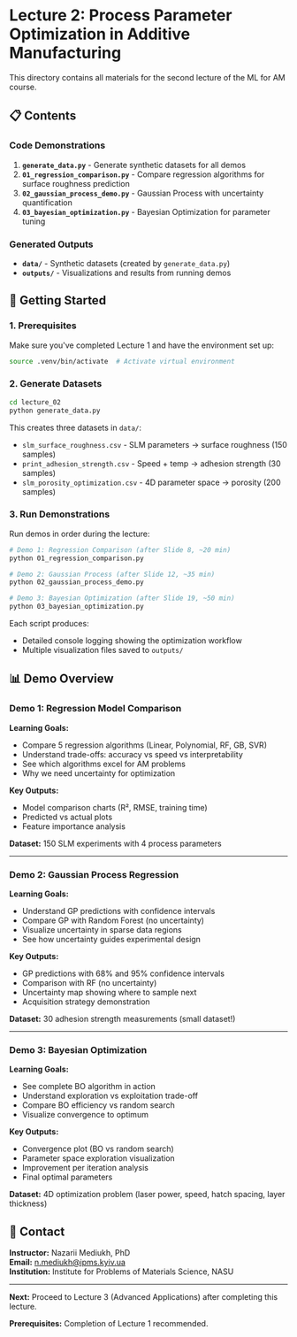 # Lecture 2: Process Parameter Optimization in Additive Manufacturing

This directory contains all materials for the second lecture of the ML for AM course.

## 📋 Contents

### Code Demonstrations
1. **`generate_data.py`** - Generate synthetic datasets for all demos
2. **`01_regression_comparison.py`** - Compare regression algorithms for surface roughness prediction
3. **`02_gaussian_process_demo.py`** - Gaussian Process with uncertainty quantification
4. **`03_bayesian_optimization.py`** - Bayesian Optimization for parameter tuning

### Generated Outputs
- **`data/`** - Synthetic datasets (created by `generate_data.py`)
- **`outputs/`** - Visualizations and results from running demos

## 🚀 Getting Started

### 1. Prerequisites

Make sure you've completed Lecture 1 and have the environment set up:

```bash
source .venv/bin/activate  # Activate virtual environment
```

### 2. Generate Datasets

```bash
cd lecture_02
python generate_data.py
```

This creates three datasets in `data/`:
- `slm_surface_roughness.csv` - SLM parameters → surface roughness (150 samples)
- `print_adhesion_strength.csv` - Speed + temp → adhesion strength (30 samples)
- `slm_porosity_optimization.csv` - 4D parameter space → porosity (200 samples)

### 3. Run Demonstrations

Run demos in order during the lecture:

```bash
# Demo 1: Regression Comparison (after Slide 8, ~20 min)
python 01_regression_comparison.py

# Demo 2: Gaussian Process (after Slide 12, ~35 min)
python 02_gaussian_process_demo.py

# Demo 3: Bayesian Optimization (after Slide 19, ~50 min)
python 03_bayesian_optimization.py
```

Each script produces:
- Detailed console logging showing the optimization workflow
- Multiple visualization files saved to `outputs/`

## 📊 Demo Overview

### Demo 1: Regression Model Comparison
**Learning Goals:**
- Compare 5 regression algorithms (Linear, Polynomial, RF, GB, SVR)
- Understand trade-offs: accuracy vs speed vs interpretability
- See which algorithms excel for AM problems
- Why we need uncertainty for optimization

**Key Outputs:**
- Model comparison charts (R², RMSE, training time)
- Predicted vs actual plots
- Feature importance analysis

**Dataset:** 150 SLM experiments with 4 process parameters

---

### Demo 2: Gaussian Process Regression
**Learning Goals:**
- Understand GP predictions with confidence intervals
- Compare GP with Random Forest (no uncertainty)
- Visualize uncertainty in sparse data regions
- See how uncertainty guides experimental design

**Key Outputs:**
- GP predictions with 68% and 95% confidence intervals
- Comparison with RF (no uncertainty)
- Uncertainty map showing where to sample next
- Acquisition strategy demonstration

**Dataset:** 30 adhesion strength measurements (small dataset!)

---

### Demo 3: Bayesian Optimization
**Learning Goals:**
- See complete BO algorithm in action
- Understand exploration vs exploitation trade-off
- Compare BO efficiency vs random search
- Visualize convergence to optimum

**Key Outputs:**
- Convergence plot (BO vs random search)
- Parameter space exploration visualization
- Improvement per iteration analysis
- Final optimal parameters

**Dataset:** 4D optimization problem (laser power, speed, hatch spacing, layer thickness)

## 📧 Contact

**Instructor:** Nazarii Mediukh, PhD  
**Email:** n.mediukh@ipms.kyiv.ua  
**Institution:** Institute for Problems of Materials Science, NASU

---

**Next:** Proceed to Lecture 3 (Advanced Applications) after completing this lecture.

**Prerequisites:** Completion of Lecture 1 recommended.
